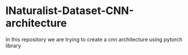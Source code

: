 # INaturalist-Dataset-CNN-architecture
In this repository we are trying to create a cnn architecture using pytorch library
